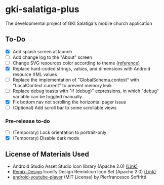 # gki-salatiga-plus
The developmental project of GKI Salatiga's mobile church application

## To-Do

- [X] Add splash screen at launch
- [ ] Add change log to the "About" screen
- [ ] Change SVG resources color according to theme [(reference)](https://stackoverflow.com/questions/33126904/change-fillcolor-of-a-vector-in-android-programmatically)
- [X] Replace hard-coded strings, values, and dimensions with Android resource XML values
- [ ] Replace the implementation of "GlobalSchema.context" with "LocalContext.current" to prevent memory leak
- [ ] Replace debug toasts with "if (debug)" expressions, in which "debug" variable can be toggled manually
- [X] Fix bottom nav not scrolling the horizontal pager issue
- [ ] (Optional) Add scroll bar to some scrollable views

### Pre-release to-do

- [ ] (Temporary) Lock orientation to portrait-only
- [X] (Temporary) Disable dark mode

## License of Materials Used

- Android Studio Asset Studio Icon library (Apache 2.0) [(Link)](https://developer.android.com/studio/write/create-app-icons)
- [Remix-Design](https://github.com/Remix-Design) Iconify.Design RemixIcon Icon Set (Apache 2.0) [(Link)](https://icon-sets.iconify.design/ri)
- [android-youtube-player](https://github.com/PierfrancescoSoffritti/android-youtube-player) (MIT License) by Pierfrancesco Soffritti
